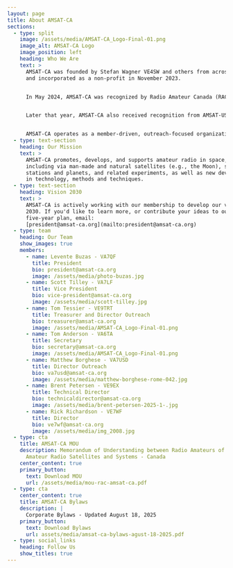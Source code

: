 ```yaml
---
layout: page
title: About AMSAT-CA
sections:
  - type: split
    image: /assets/media/AMSAT-CA_Logo-Final-01.png
    image_alt: AMSAT-CA Logo
    image_position: left
    heading: Who We Are
    text: >
      AMSAT-CA was founded by Stefan Wagner VE4SW and others from across Canada
      and incorporated as a non-profit in November 2023.


      In May 2024, AMSAT-CA was recognized by Radio Amateur Canada (RAC) as the official amateur radio satellite organization for Canada.


      Later that year, AMSAT-CA also received recognition from AMSAT-US and the organization began to take further shape.


      AMSAT-CA operates as a member-driven, outreach-focused organization that works in collaboration with partners across the world.
  - type: text-section
    heading: Our Mission
    text: >
      AMSAT-CA promotes, develops, and supports amateur radio in space,
      including via man-made and natural satellites (e.g., the Moon), space
      stations and planets, and related experiments, as well as new developments
      in technology, methods and techniques.
  - type: text-section
    heading: Vision 2030
    text: >
      AMSAT-CA is actively working with our membership to develop our vision for
      2030. If you'd like to learn more, or contribute your ideas to our
      five-year plan, email:
      [president@amsat-ca.org](mailto:president@amsat-ca.org)
  - type: team
    heading: Our Team
    show_images: true
    members:
      - name: Levente Buzas - VA7QF
        title: President
        bio: president@amsat-ca.org
        image: /assets/media/photo-buzas.jpg
      - name: Scott Tilley - VA7LF
        title: Vice President
        bio: vice-president@amsat-ca.org
        image: /assets/media/scott-tilley.jpg
      - name: Tom Tessier - VE9TRT
        title: Treasurer and Director Outreach
        bio: treasurer@amsat-ca.org
        image: /assets/media/AMSAT-CA_Logo-Final-01.png
      - name: Tom Anderson - VA6TA
        title: Secretary
        bio: secretary@amsat-ca.org
        image: /assets/media/AMSAT-CA_Logo-Final-01.png
      - name: Matthew Borghese - VA7USD
        title: Director Outreach
        bio: va7usd@amsat-ca.org
        image: /assets/media/matthew-borghese-rome-042.jpg
      - name: Brent Petersen - VE9EX
        title: Technical Director
        bio: technicaldirector@amsat-ca.org
        image: /assets/media/brent-petersen-2025-1-.jpg
      - name: Rick Richardson - VE7WF
        title: Director
        bio: ve7wf@amsat-ca.org
        image: /assets/media/img_2008.jpg
  - type: cta
    title: AMSAT-CA MOU
    description: Memorandum of Understanding between Radio Amateurs of Canada and
      Amateur Radio Satellites and Systems - Canada
    center_content: true
    primary_button:
      text: Download MOU
      url: /assets/media/mou-rac-amsat-ca.pdf
  - type: cta
    center_content: true
    title: AMSAT-CA Bylaws
    description: |
      Corporate Bylaws - Updated August 18, 2025
    primary_button:
      text: Download Bylaws
      url: assets/media/amsat-ca-bylaws-agust-18-2025.pdf
  - type: social_links
    heading: Follow Us
    show_titles: true
---
```

